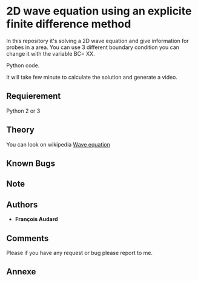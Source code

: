 # 2D wave equation using an explicite finite difference method

In this repository it's solving a 2D wave equation and give information for probes in a area.
You can use 3 different boundary condition you can change it with the variable BC= XX. 

Python code.

It will take few minute to calculate the solution and generate a video. 

 

## Requierement
Python 2 or 3

## Theory 
You can look on wikipedia
[Wave equation](https://en.wikipedia.org/wiki/Wave_equation) 


## Known Bugs 

## Note

## Authors

* **François Audard** 

## Comments
Please if you have any request or bug please report to me. 

## Annexe
